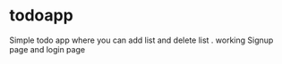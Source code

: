 # todoapp
Simple todo app
where you can add list and delete list . working Signup page and login page
